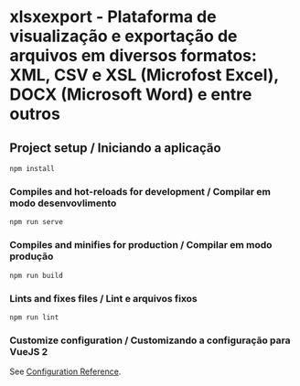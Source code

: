 # xlsxexport - Plataforma de visualização e exportação de arquivos em diversos formatos: XML, CSV e XSL (Microfost Excel), DOCX (Microsoft Word) e entre outros

## Project setup / Iniciando a aplicação
```
npm install
```

### Compiles and hot-reloads for development / Compilar em modo desenvovlimento
```
npm run serve
```

### Compiles and minifies for production / Compilar em modo produção
```
npm run build
```

### Lints and fixes files / Lint e arquivos fixos
```
npm run lint
```

### Customize configuration / Customizando a configuração para VueJS 2
See [Configuration Reference](https://cli.vuejs.org/config/).
